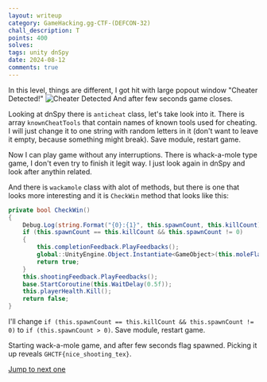 ```yaml
---
layout: writeup
category: GameHacking.gg-CTF-(DEFCON-32)
chall_description: T
points: 400
solves:
tags: unity dnSpy
date: 2024-08-12
comments: true
---
```


In this level, things are different, I got hit with large popout window "Cheater Detected!"
![Cheater Detected](https://imgur.com/Y4s9oRV.png)
And after few seconds game closes.

Looking at dnSpy there is `anticheat` class, let's take look into it. There is array `knownCheatTools` that contain names of known tools used for cheating. I will just change it to one string with random letters in it (don't want to leave it empty, because something might break). Save module, restart game.

Now I can play game without any interruptions. There is whack-a-mole type game, I don't even try to finish it legit way. I just look again in dnSpy and look after anythin related.

And there is `wackamole` class with alot of methods, but there is one that looks more interesting and it is `CheckWin` method that looks like this:
```csharp
private bool CheckWin()
{
	Debug.Log(string.Format("{0}:{1}", this.spawnCount, this.killCount));
	if (this.spawnCount == this.killCount && this.spawnCount != 0)
	{
		this.completionFeedback.PlayFeedbacks();
		global::UnityEngine.Object.Instantiate<GameObject>(this.moleFlag, base.transform.position, Quaternion.identity);
		return true;
	}
	this.shootingFeedback.PlayFeedbacks();
	base.StartCoroutine(this.WaitDelay(0.5f));
	this.playerHealth.Kill();
	return false;
}
```
I'll change `if (this.spawnCount == this.killCount && this.spawnCount != 0)` to `if (this.spawnCount > 0)`. Save module, restart game.

Starting wack-a-mole game, and after few seconds flag spawned. Picking it up reveals `GHCTF{nice_shooting_tex}`.

[Jump to next one](./Level-8.html)